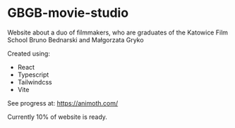 # GBGB-movie-studio
Website about a duo of filmmakers, who are graduates of the Katowice Film School Bruno Bednarski and Małgorzata Gryko   

Created using: 
- React
- Typescript
- Tailwindcss
- Vite

See progress at:
https://animoth.com/

Currently 10% of website is ready.
